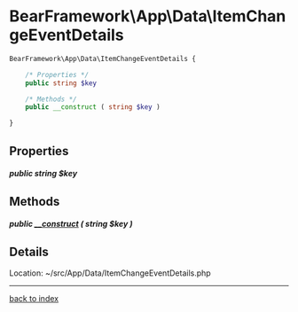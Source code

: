 # BearFramework\App\Data\ItemChangeEventDetails

```php
BearFramework\App\Data\ItemChangeEventDetails {

	/* Properties */
	public string $key

	/* Methods */
	public __construct ( string $key )

}
```

## Properties

##### public string $key

## Methods

##### public [__construct](bearframework.app.data.itemchangeeventdetails.__construct.method.md) ( string $key )

## Details

Location: ~/src/App/Data/ItemChangeEventDetails.php

---

[back to index](index.md)

